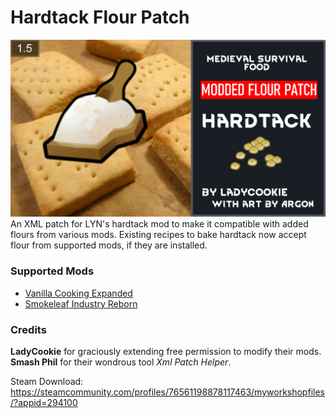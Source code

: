 # Hardtack Flour Patch
![plot](./About/Preview.png)
An XML patch for LYN's hardtack mod to make it compatible with added flours from various mods. Existing recipes to bake hardtack now accept flour from supported mods, if they are installed.

### Supported Mods
* [Vanilla Cooking Expanded](https://steamcommunity.com/sharedfiles/filedetails/?id=2134308519)
* [Smokeleaf Industry Reborn](https://steamcommunity.com/sharedfiles/filedetails/?id=2018570327)

### Credits
**LadyCookie** for graciously extending free permission to modify their mods.
**Smash Phil** for their wondrous tool *Xml Patch Helper*.

Steam Download: https://steamcommunity.com/profiles/76561198878117463/myworkshopfiles/?appid=294100
